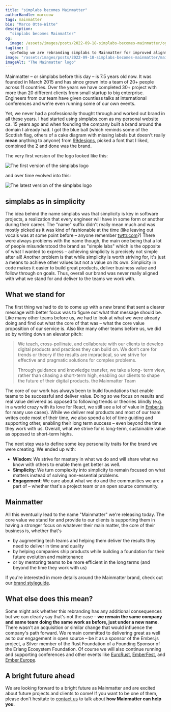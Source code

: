 ```yaml
---
title: "simplabs becomes Mainmatter"
authorHandle: marcoow
tags: mainmatter
bio: "Marco Otte-Witte"
description:
  "simplabs becomes Mainmatter"
og:
  image: /assets/images/posts/2022-09-18-simplabs-becomes-mainmatter/og-image.png
tagline: |
  <p>Today we are rebranding simplabs to Mainmatter for improved alignment of our brand with what we stand for and what value we deliver for the teams we work with. In this post, I share some insights regarding the origins of the simplabs brand as well as what our new brand Mainmatter stands for and how we got there.</p>
image: "/assets/images/posts/2022-09-18-simplabs-becomes-mainmatter/mainmatter.svg"
imageAlt: "The Mainmatter logo"
---
```


Mainmatter – or simplabs before this day – is 7.5 years old now. It was founded in March 2015 and has since grown into a team of 20+ people across 11 countries. Over the years we have completed 30+ project with more than 20 different clients from small startup to big enterprise. Engineers from our team have given countless talks at international conferences and we're even running some of our own events.

Yet, we never had a professionally thought through and worked out brand in all these years. I had started using simplabs.com as my personal website ca. 15 years ago and when founding the company built a brand around the domain I already had. I got the blue ball (which reminds some of the Scottish flag, others of a cake diagram with missing labels but doesn't really **mean** anything to anyone) from [99designs](https://99designs.de), picked a font that I liked, combined the 2 and done was the brand.

The very first version of the logo looked like this:

![The first version of the simplabs logo](/assets/images/posts/2022-09-18-simplabs-becomes-mainmatter/simplabs-old.svg)

and over time evolved into this:

![The latest version of the simplabs logo](/assets/images/posts/2022-09-18-simplabs-becomes-mainmatter/simplabs.svg)

## simplabs as in simplicity

The idea behind the name simplabs was that simplicity is key in software projects, a realization that every engineer will have in some form or another during their career. The "name" suffix didn't really mean much and was mostly picked as it was kind of fashionable at the time (like leaving out vocals was at some point before – anyone remember [twttr.com](http://twttr.com)?) There were always problems with the name though, the main one being that a lot of people misunderstood the brand as "simple labs" which is the opposite of what I wanted to express – achieving simplicity is precisely not simple after all! Another problem is that while simplicity is worth striving for, it's just a means to achieve other values but not a value on its own. Simplicity in code makes it easier to build great products, deliver business value and follow through on goals. Thus, overall our brand was never really aligned with what we stand for and deliver to the teams we work with.

## What we stand for

The first thing we had to do to come up with a new brand that sent a clearer message with better focus was to figure out what that message should be. Like many other teams before us, we had to look at what we were already doing and find out what the core of that was – what the core value proposition of our service is. Also like many other teams before us, we did so by writing down an elevator pitch:

> We teach, cross-pollinate, and collaborate with our clients to develop digital products and practices they can build on. We don’t care for trends or theory if the results are impractical, so we strive for effective and pragmatic solutions for complex problems.
>
> Through guidance and knowledge transfer, we take a long- term view, rather than chasing a short-term high, enabling our clients to shape the future of their digital products. <author>the Mainmatter Team</author>

The core of our work has always been to build foundations that enable teams to be successful and deliver value. Doing so we focus on results and real value delivered as opposed to following trends or theories blindly (e.g. in a world crazy with its love for React, we still see a lot of value in [Ember.js](/ember-consulting/) for many use cases). While we deliver real products and most of our team writes code most of their time, we also spend a lot of time guiding and supporting other, enabling their long term success – even beyond the time they work with us. Overall, what we strive for is long-term, sustainable value as opposed to short-term highs.

The next step was to define some key personality traits for the brand we were creating. We ended up with:

* **Wisdom**: We strive for mastery in what we do and will share what we know with others to enable them get better as well.
* **Simplicity**: We turn complexity into simplicity to remain focused on what matters instead of solving non-essential problems.
* **Engagement**: We care about what we do and the communities we are a part of – whether that's a project team or an open source community.

## Mainmatter

All this eventually lead to the name "Mainmatter" we're releasing today. The core value we stand for and provide to our clients is supporting them in having a stronger focus on whatever their main matter, the core of their business is, whether that's

* by augmenting tech teams and helping them deliver the results they need to deliver in time and quality
* by helping companies ship products while building a foundation for their future evolution and maintenance 
* or by mentoring teams to be more efficient in the long terms (and beyond the time they work with us)

If you're interested in more details around the Mainmatter brand, check out our [brand styleguide](/assets/images/posts/2022-09-18-simplabs-becomes-mainmatter/Mainmatter-styleguide.pdf).

## What else does this mean?

Some might ask whether this rebranding has any additional consequences but we can clearly say that's not the case – **we remain the same company and same team doing the same work as before, just under a new name**. There wasn't an acquisition or similar change that would influence the company's path forward. We remain committed to delivering great as well as to our engagement in open source – be it as a sponsor of the Ember.js project, a Silver member of the Rust Foundation of a Founding Sponsor of the Erlang Ecosystem Foundation. Of course we will also continue running and supporting conferences and other events like [EuroRust](http://eurorust.eu), [EmberFest](http://emberfest.eu), and [Ember Europe](http://embereurope.org).

## A bright future ahead

We are looking forward to a bright future as Mainmatter and are excited about future projects and clients to come! If you want to be one of them, please don't hesitate to [contact us](/contact) to talk about **how Mainmatter can help you**.
